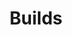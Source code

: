 ---
title: Builds
subheading: Automatically build your Jekyll site
icon: console
order: 3
pitch:
  - heading: Your Jekyll build fully automated
    text: Have complete control over how your Jekyll site builds.
    icon: under-construction
  - heading: Your Jekyll environment in the cloud
    text: Replicate your local environment in the cloud. On every commit CloudCannon installs your Gemfile, builds your site and pushes it to the CMS and hosting.
    icon: air-support
  - heading: A build to match your requirements
    text: Push the boundaries of what Jekyll is capable of by installing Jekyll plugins or writing your own. CloudCannon runs your build in a sandboxed environment so you’re safe to run your own code.
    icon: festivities
  - heading: Automatic asset compression
    text: Squeeze every ounce of performance out of your site without having to lift a finger. CloudCannon automatically minifies your CSS and JavaScript to make sure your site loads snappy for visitors.
    icon: file-bundle
  - heading: Customise your build for different environments
    text: With environment variables you can use different values on your website depending on the environment. For example you might serve assets locally on your staging environment but from a CDN on production.
    icon: programmer
  - heading: Scheduling
    text: Do you have content that needs to go live at 2am? Get a good night sleep by using scheduling to publish content at a future point in time. 
    icon: time-management
  - heading: Multiple sites made easy
    text: Share your layout, CSS, Javascript and other assets across multiple sites to ensure they’re consistent and easy to maintain. Jekyll themes make managing multiple sites with a similar layout a breeze.
    icon: onboarding
---